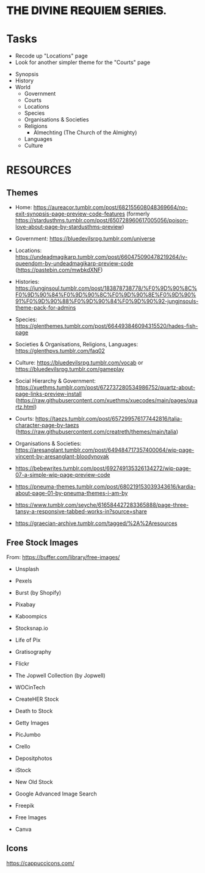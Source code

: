 # 𝐓𝐇𝐄 𝐃𝐈𝐕𝐈𝐍𝐄 𝐑𝐄𝐐𝐔𝐈𝐄𝐌 𝐒𝐄𝐑𝐈𝐄𝐒.

# Tasks
- Recode up "Locations" page
- Look for another simpler theme for the "Courts" page

*   Synopsis
*   History
*   World
    - Government
    - Courts
    - Locations
    - Species
    - Organisations & Societies
    - Religions
        - Almechting (The Church of the Almighty)
    - Languages
    - Culture

# RESOURCES
## Themes
- Home: https://aureacor.tumblr.com/post/682155608048369664/no-exit-synopsis-page-preview-code-features (formerly https://stardusthms.tumblr.com/post/650728960617005056/poison-love-about-page-by-stardusthms-preview)
- Government: https://bluedevilsrpg.tumblr.com/universe
- Locations: https://undeadmagikarp.tumblr.com/post/660475090478219264/iv-queendom-by-undeadmagikarp-preview-code (https://pastebin.com/mwbkdXNF)
- Histories: https://jungjnsoul.tumblr.com/post/183878738778/%F0%9D%90%8C%F0%9D%90%84%F0%9D%90%8C%F0%9D%90%8E%F0%9D%90%91%F0%9D%90%88%F0%9D%90%84%F0%9D%90%92-jungjnsouls-theme-pack-for-admins
- Species: https://glenthemes.tumblr.com/post/664493846094315520/hades-fish-page
- Societies & Organisations, Religions, Languages: https://glenthpvs.tumblr.com/faq02
- Culture: https://bluedevilsrpg.tumblr.com/vocab or https://bluedevilsrpg.tumblr.com/gameplay

- Social Hierarchy & Government: https://xuethms.tumblr.com/post/672737280534986752/quartz-about-page-links-preview-install (https://raw.githubusercontent.com/xuethms/xuecodes/main/pages/quartz.html)
- Courts: https://taezs.tumblr.com/post/657299576177442816/talia-character-page-by-taezs (https://raw.githubusercontent.com/creatreth/themes/main/talia)
- Organisations & Societies: https://aresanglant.tumblr.com/post/649484717357400064/wip-page-vincent-by-aresanglant-bloodynovak

- https://bebewrites.tumblr.com/post/692749135326134272/wip-page-07-a-simple-wip-page-preview-code
- https://pneuma-themes.tumblr.com/post/680219153039343616/kardia-about-page-01-by-pneuma-themes-i-am-by
- https://www.tumblr.com/seyche/616584427283365888/page-three-tansy-a-responsive-tabbed-works-in?source=share

- https://graecian-archive.tumblr.com/tagged/%2A%2Aresources

## Free Stock Images
From: https://buffer.com/library/free-images/

- Unsplash
- Pexels
- Burst (by Shopify)
- Pixabay
- Kaboompics
- Stocksnap.io
- Life of Pix

- Gratisography
- Flickr
- The Jopwell Collection (by Jopwell)
- WOCinTech
- CreateHER Stock
- Death to Stock
- Getty Images
- PicJumbo
- Crello
- Depositphotos
- iStock
- New Old Stock
- Google Advanced Image Search

- Freepik
- Free Images
- Canva

## Icons
https://cappuccicons.com/